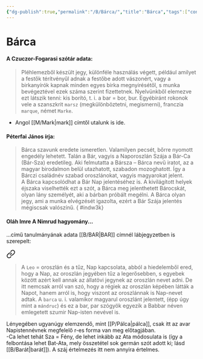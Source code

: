 ```yaml
---
{"dg-publish":true,"permalink":"/B/Bárca/","title":"Bárca","tags":["containstransclusions"],"created":"2023-12-27T06:21","updated":"2025-10-30T16:37"}
---
```



# Bárca

#### A Czuczor-Fogarasi szótár adata:

> Pléhlemezből készült jegy, különféle használás végett, például amilyet a festők térítvényűl adnak a festőbe adott vászonért, vagy a birkanyírók kapnak minden egyes birka megnyirésétől, s munka bevégeztével ezek száma szerint fizettetnek. Nyelvünkből elemezve ezt látszik tenni: kis borító, t. i. a bar = bor, bur. Egyébiránt rokonok vele a szanszkrit `marsz` (megkülönböztetni, megismerni), franczia `marque`, német `Marke`.  
- Angol [[M/Mark\|mark]] címtől utalunk is ide.

#### Péterfai János írja:

> Bárca szavunk eredete ismeretlen. Valamilyen pecsét, bőrre nyomott engedély lehetett. Talán a Bár, vagyis a Naporoszlán Szája a Bár-Ca (Bár-Sza) eredetileg. Aki felmutatta a Bársza – Bárca nevű iratot, az a magyar birodalmon belül utazhatott, szabadon mozoghatott. Így a Bárczi családnév szabad oroszlánokat, vagyis magyarokat jelent.  
> A Bárca kapcsolódhat a Bár Nap jelentéséhez is. A kivilágított helyek éjszaka viselhették ezt a szót, a Bárca meg jelenthetett Bárocskát, olyan lány személyét, aki a bárban próbált megélni. A Bárca olyan jegy, ami a munka elvégzését igazolta, ezért a Bár Szája jelentés mégiscsak valószínű.  { #indw3k}


#### Oláh Imre A Nimrud hagyomány...

...című tanulmányának adata [[B/BAR\|BAR]] címnél lábjegyzetben is szerepelt:  

<div class="transclusion internal-embed is-loaded"><a class="markdown-embed-link" href="/P/Perzsa/#hblrty" aria-label="Open link"><svg xmlns="http://www.w3.org/2000/svg" width="24" height="24" viewBox="0 0 24 24" fill="none" stroke="currentColor" stroke-width="2" stroke-linecap="round" stroke-linejoin="round" class="svg-icon lucide-link"><path d="M10 13a5 5 0 0 0 7.54.54l3-3a5 5 0 0 0-7.07-7.07l-1.72 1.71"></path><path d="M14 11a5 5 0 0 0-7.54-.54l-3 3a5 5 0 0 0 7.07 7.07l1.71-1.71"></path></svg></a><div class="markdown-embed">



> A `Leo` = oroszlán és a tűz, Nap kapcsolata, abból a hiedelemből ered, hogy a Nap, az oroszlán jegyében tűz a legerősebben, s egyebek között azért kell annak az állatövi jegynek az oroszlán nevet adni. De itt nemcsak arról van szó, hogy a régiek az oroszlán képében látták a Napot, hanem arról is, hogy viszont az oroszlánnak is Nap-nevet adtak. A `barca` u. i. valamikor magyarul oroszlánt jelentett, (épp úgy mint a `mándruc`) és ez a bar, par szógyök egyezik a Babbar néven emlegetett szumir Nap-isten nevével is.  


</div></div>


Lényegében ugyanúgy elemzendő, mint [[P/Pálca\|pálca]], csak itt az avar Napistennévnek megfelelő r-es forma van meg előtagjában.  
-Ca lehet tehát Sza = Fény, de lehet inkább az Ata módosulata is (így a felbontása lehet Bat-Ata, mely összetétel sok germán szót adott ki; lásd [[B/Barát\|barát]]). A száj értelmezés itt nem annyira értelmes.  